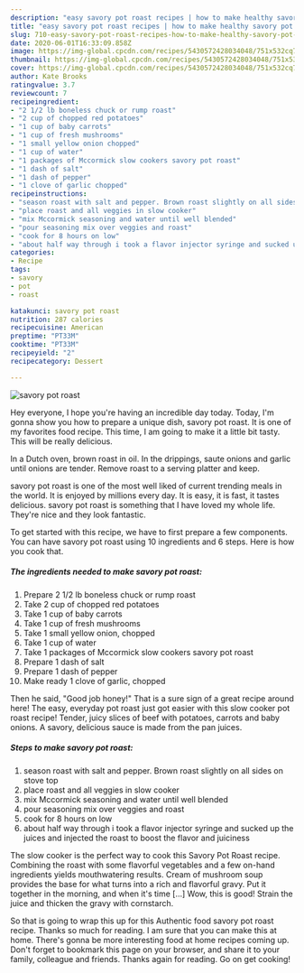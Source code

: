 ```yaml
---
description: "easy savory pot roast recipes | how to make healthy savory pot roast"
title: "easy savory pot roast recipes | how to make healthy savory pot roast"
slug: 710-easy-savory-pot-roast-recipes-how-to-make-healthy-savory-pot-roast
date: 2020-06-01T16:33:09.858Z
image: https://img-global.cpcdn.com/recipes/5430572428034048/751x532cq70/savory-pot-roast-recipe-main-photo.jpg
thumbnail: https://img-global.cpcdn.com/recipes/5430572428034048/751x532cq70/savory-pot-roast-recipe-main-photo.jpg
cover: https://img-global.cpcdn.com/recipes/5430572428034048/751x532cq70/savory-pot-roast-recipe-main-photo.jpg
author: Kate Brooks
ratingvalue: 3.7
reviewcount: 7
recipeingredient:
- "2 1/2 lb boneless chuck or rump roast"
- "2 cup of chopped red potatoes"
- "1 cup of baby carrots"
- "1 cup of fresh mushrooms"
- "1 small yellow onion chopped"
- "1 cup of water"
- "1 packages of Mccormick slow cookers savory pot roast"
- "1 dash of salt"
- "1 dash of pepper"
- "1 clove of garlic chopped"
recipeinstructions:
- "season roast with salt and pepper. Brown roast slightly on all sides on stove top"
- "place roast and all veggies in slow cooker"
- "mix Mccormick seasoning and water until well blended"
- "pour seasoning mix over veggies and roast"
- "cook for 8 hours on low"
- "about half way through i took a flavor injector syringe and sucked up the juices and injected the roast to boost the flavor and juiciness"
categories:
- Recipe
tags:
- savory
- pot
- roast

katakunci: savory pot roast 
nutrition: 287 calories
recipecuisine: American
preptime: "PT33M"
cooktime: "PT33M"
recipeyield: "2"
recipecategory: Dessert

---
```



![savory pot roast](https://img-global.cpcdn.com/recipes/5430572428034048/751x532cq70/savory-pot-roast-recipe-main-photo.jpg)

Hey everyone, I hope you're having an incredible day today. Today, I'm gonna show you how to prepare a unique dish, savory pot roast. It is one of my favorites food recipe. This time, I am going to make it a little bit tasty. This will be really delicious.

In a Dutch oven, brown roast in oil. In the drippings, saute onions and garlic until onions are tender. Remove roast to a serving platter and keep.

savory pot roast is one of the most well liked of current trending meals in the world. It is enjoyed by millions every day. It is easy, it is fast, it tastes delicious. savory pot roast is something that I have loved my whole life. They're nice and they look fantastic.


To get started with this recipe, we have to first prepare a few components. You can have savory pot roast using 10 ingredients and 6 steps. Here is how you cook that.

<!--inarticleads1-->

##### The ingredients needed to make savory pot roast:

1. Prepare 2 1/2 lb boneless chuck or rump roast
1. Take 2 cup of chopped red potatoes
1. Take 1 cup of baby carrots
1. Take 1 cup of fresh mushrooms
1. Take 1 small yellow onion, chopped
1. Take 1 cup of water
1. Take 1 packages of Mccormick slow cookers savory pot roast
1. Prepare 1 dash of salt
1. Prepare 1 dash of pepper
1. Make ready 1 clove of garlic, chopped


Then he said, &#34;Good job honey!&#34; That is a sure sign of a great recipe around here! The easy, everyday pot roast just got easier with this slow cooker pot roast recipe! Tender, juicy slices of beef with potatoes, carrots and baby onions. A savory, delicious sauce is made from the pan juices. 

<!--inarticleads2-->

##### Steps to make savory pot roast:

1. season roast with salt and pepper. Brown roast slightly on all sides on stove top
1. place roast and all veggies in slow cooker
1. mix Mccormick seasoning and water until well blended
1. pour seasoning mix over veggies and roast
1. cook for 8 hours on low
1. about half way through i took a flavor injector syringe and sucked up the juices and injected the roast to boost the flavor and juiciness


The slow cooker is the perfect way to cook this Savory Pot Roast recipe. Combining the roast with some flavorful vegetables and a few on-hand ingredients yields mouthwatering results. Cream of mushroom soup provides the base for what turns into a rich and flavorful gravy. Put it together in the morning, and when it&#39;s time […] Wow, this is good! Strain the juice and thicken the gravy with cornstarch. 

So that is going to wrap this up for this Authentic food savory pot roast recipe. Thanks so much for reading. I am sure that you can make this at home. There's gonna be more interesting food at home recipes coming up. Don't forget to bookmark this page on your browser, and share it to your family, colleague and friends. Thanks again for reading. Go on get cooking!
